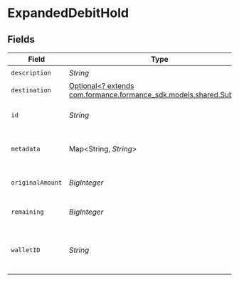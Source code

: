 # ExpandedDebitHold


## Fields

| Field                                                                                                 | Type                                                                                                  | Required                                                                                              | Description                                                                                           | Example                                                                                               |
| ----------------------------------------------------------------------------------------------------- | ----------------------------------------------------------------------------------------------------- | ----------------------------------------------------------------------------------------------------- | ----------------------------------------------------------------------------------------------------- | ----------------------------------------------------------------------------------------------------- |
| `description`                                                                                         | *String*                                                                                              | :heavy_check_mark:                                                                                    | N/A                                                                                                   |                                                                                                       |
| `destination`                                                                                         | [Optional<? extends com.formance.formance_sdk.models.shared.Subject>](../../models/shared/Subject.md) | :heavy_minus_sign:                                                                                    | N/A                                                                                                   |                                                                                                       |
| `id`                                                                                                  | *String*                                                                                              | :heavy_check_mark:                                                                                    | The unique ID of the hold.                                                                            |                                                                                                       |
| `metadata`                                                                                            | Map<String, *String*>                                                                                 | :heavy_check_mark:                                                                                    | Metadata associated with the hold.                                                                    |                                                                                                       |
| `originalAmount`                                                                                      | *BigInteger*                                                                                          | :heavy_check_mark:                                                                                    | Original amount on hold                                                                               | 100                                                                                                   |
| `remaining`                                                                                           | *BigInteger*                                                                                          | :heavy_check_mark:                                                                                    | Remaining amount on hold                                                                              | 10                                                                                                    |
| `walletID`                                                                                            | *String*                                                                                              | :heavy_check_mark:                                                                                    | The ID of the wallet the hold is associated with.                                                     |                                                                                                       |